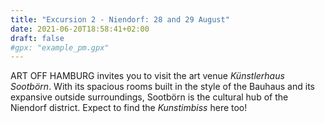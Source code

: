 ```yaml
---
title: "Excursion 2 - Niendorf: 28 and 29 August"
date: 2021-06-20T18:58:41+02:00
draft: false
#gpx: "example_pm.gpx"
---
```


ART OFF HAMBURG invites you to visit the art venue *Künstlerhaus Sootbörn*. With its spacious rooms built in the style of the Bauhaus and its expansive outside surroundings, Sootbörn is the 
cultural hub of the Niendorf district. Expect to find the *Kunstimbiss* here too!

<!--more-->

